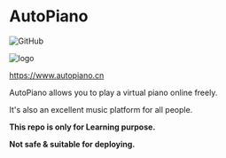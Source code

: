 # AutoPiano

![GitHub](https://img.shields.io/github/license/autopiano/autopiano)

![logo](https://user-images.githubusercontent.com/8694020/87133555-1afa1200-c2ca-11ea-92d4-c183cf35e4a4.png)

https://www.autopiano.cn

AutoPiano allows you to play a virtual piano online freely.

It's also an excellent music platform for all people.

**This repo is only for Learning purpose.**

**Not safe & suitable for deploying.**
